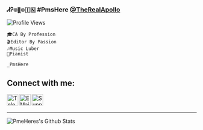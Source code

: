 ### ᏗᎮ๏ɭɭ๏🇮🇳 #PmsHere [@TheRealApollo][PmsHere]

![Profile Views](https://hits.seeyoufarm.com/api/count/incr/badge.svg?url=https://github.com/PmsHere/)
```
🎓CA By Profession 
🎬Editor By Passion 
🎶Music Luber
🎹Pianist 

_PmsHere
```

## Connect with me:

[<img align="left" alt="Telegram" width="30px" src="https://img.icons8.com/dusk/64/000000/telegram-app.png" />][telegram]

[<img align="left" alt="E Mail" width="30px" src="https://img.icons8.com/dusk/64/000000/email.png" />][email]

[<img align="left" alt="Support" width="30px" src="https://img.icons8.com/cotton/64/000000/laptop-coding.png" />][support]

<br />

<br />

---

<img align="left" alt="PmeHeres's Github Stats" src="https://github-readme-stats.vercel.app/api?username=PmsHere&hide=prs&count_private=true&show_icons=true&theme=algolia" />

[telegram]: https://telegram.dog/MT_Officials

[email]: r0459122@gmail.com

[support]: https://telegram.dog/MT_Officials

[PmsHere]: https://t.me/PmsHere
